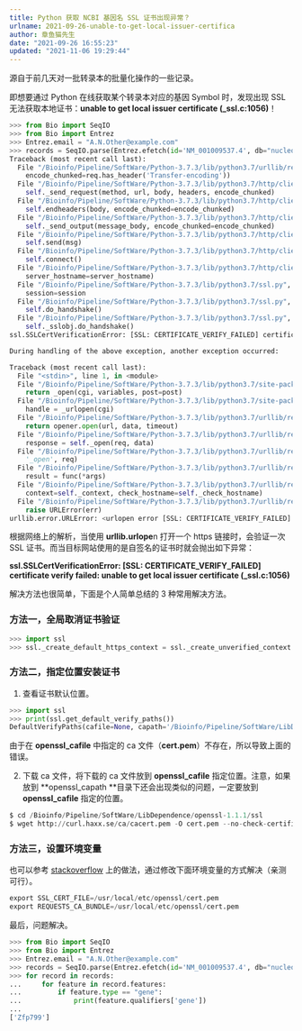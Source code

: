 ```yaml
---
title: Python 获取 NCBI 基因名 SSL 证书出现异常？
urlname: 2021-09-26-unable-to-get-local-issuer-certifica
author: 章鱼猫先生
date: "2021-09-26 16:55:23"
updated: "2021-11-06 19:29:44"
---
```


源自于前几天对一批转录本的批量化操作的一些记录。

即想要通过 Python 在线获取某个转录本对应的基因 Symbol 时，发现出现 SSL 无法获取本地证书：**unable to get local issuer certificate (\_ssl.c:1056)**！

```python
>>> from Bio import SeqIO
>>> from Bio import Entrez
>>> Entrez.email = "A.N.Other@example.com"
>>> records = SeqIO.parse(Entrez.efetch(id='NM_001009537.4', db="nucleotide", rettype="gb", retmode="text"), "gb")
Traceback (most recent call last):
  File "/Bioinfo/Pipeline/SoftWare/Python-3.7.3/lib/python3.7/urllib/request.py", line 1317, in do_open
    encode_chunked=req.has_header('Transfer-encoding'))
  File "/Bioinfo/Pipeline/SoftWare/Python-3.7.3/lib/python3.7/http/client.py", line 1229, in request
    self._send_request(method, url, body, headers, encode_chunked)
  File "/Bioinfo/Pipeline/SoftWare/Python-3.7.3/lib/python3.7/http/client.py", line 1275, in _send_request
    self.endheaders(body, encode_chunked=encode_chunked)
  File "/Bioinfo/Pipeline/SoftWare/Python-3.7.3/lib/python3.7/http/client.py", line 1224, in endheaders
    self._send_output(message_body, encode_chunked=encode_chunked)
  File "/Bioinfo/Pipeline/SoftWare/Python-3.7.3/lib/python3.7/http/client.py", line 1016, in _send_output
    self.send(msg)
  File "/Bioinfo/Pipeline/SoftWare/Python-3.7.3/lib/python3.7/http/client.py", line 956, in send
    self.connect()
  File "/Bioinfo/Pipeline/SoftWare/Python-3.7.3/lib/python3.7/http/client.py", line 1392, in connect
    server_hostname=server_hostname)
  File "/Bioinfo/Pipeline/SoftWare/Python-3.7.3/lib/python3.7/ssl.py", line 412, in wrap_socket
    session=session
  File "/Bioinfo/Pipeline/SoftWare/Python-3.7.3/lib/python3.7/ssl.py", line 853, in _create
    self.do_handshake()
  File "/Bioinfo/Pipeline/SoftWare/Python-3.7.3/lib/python3.7/ssl.py", line 1117, in do_handshake
    self._sslobj.do_handshake()
ssl.SSLCertVerificationError: [SSL: CERTIFICATE_VERIFY_FAILED] certificate verify failed: unable to get local issuer certificate (_ssl.c:1056)

During handling of the above exception, another exception occurred:

Traceback (most recent call last):
  File "<stdin>", line 1, in <module>
  File "/Bioinfo/Pipeline/SoftWare/Python-3.7.3/lib/python3.7/site-packages/Bio/Entrez/__init__.py", line 184, in efetch
    return _open(cgi, variables, post=post)
  File "/Bioinfo/Pipeline/SoftWare/Python-3.7.3/lib/python3.7/site-packages/Bio/Entrez/__init__.py", line 543, in _open
    handle = _urlopen(cgi)
  File "/Bioinfo/Pipeline/SoftWare/Python-3.7.3/lib/python3.7/urllib/request.py", line 222, in urlopen
    return opener.open(url, data, timeout)
  File "/Bioinfo/Pipeline/SoftWare/Python-3.7.3/lib/python3.7/urllib/request.py", line 525, in open
    response = self._open(req, data)
  File "/Bioinfo/Pipeline/SoftWare/Python-3.7.3/lib/python3.7/urllib/request.py", line 543, in _open
    '_open', req)
  File "/Bioinfo/Pipeline/SoftWare/Python-3.7.3/lib/python3.7/urllib/request.py", line 503, in _call_chain
    result = func(*args)
  File "/Bioinfo/Pipeline/SoftWare/Python-3.7.3/lib/python3.7/urllib/request.py", line 1360, in https_open
    context=self._context, check_hostname=self._check_hostname)
  File "/Bioinfo/Pipeline/SoftWare/Python-3.7.3/lib/python3.7/urllib/request.py", line 1319, in do_open
    raise URLError(err)
urllib.error.URLError: <urlopen error [SSL: CERTIFICATE_VERIFY_FAILED] certificate verify failed: unable to get local issuer certificate (_ssl.c:1056)>
```

根据网络上的解析，当使用 **urllib.urlope**n 打开一个 https 链接时，会验证一次 SSL 证书。而当目标网站使用的是自签名的证书时就会抛出如下异常：

**ssl.SSLCertVerificationError: \[SSL: CERTIFICATE_VERIFY_FAILED] certificate verify failed: unable to get local issuer certificate (\_ssl.c:1056)**

解决方法也很简单，下面是个人简单总结的 3 种常用解决方法。

### 方法一，全局取消证书验证

```python
>>> import ssl
>>> ssl._create_default_https_context = ssl._create_unverified_context
```

### 方法二，指定位置安装证书

1.  查看证书默认位置。

```python
>>> import ssl
>>> print(ssl.get_default_verify_paths())
DefaultVerifyPaths(cafile=None, capath='/Bioinfo/Pipeline/SoftWare/LibDependence/openssl-1.1.1/ssl/certs', openssl_cafile_env='SSL_CERT_FILE', openssl_cafile='/Bioinfo/Pipeline/SoftWare/LibDependence/openssl-1.1.1/ssl/cert.pem', openssl_capath_env='SSL_CERT_DIR', openssl_capath='/Bioinfo/Pipeline/SoftWare/LibDependence/openssl-1.1.1/ssl/certs')
```

由于在 **openssl_cafile** 中指定的 ca 文件（**cert.pem**）不存在，所以导致上面的错误。

2.  下载 ca 文件，将下载的 ca 文件放到 **openssl_cafile** 指定位置。注意，如果放到 \*\*openssl_capath \*\*目录下还会出现类似的问题，一定要放到 **openssl_cafile** 指定的位置。

```python
$ cd /Bioinfo/Pipeline/SoftWare/LibDependence/openssl-1.1.1/ssl
$ wget http://curl.haxx.se/ca/cacert.pem -O cert.pem --no-check-certificate
```

### 方法三，设置环境变量

也可以参考 [stackoverflow](https://stackoverflow.com/questions/55736855/how-to-change-the-cafile-argument-in-the-ssl-module-in-python3) 上的做法，通过修改下面环境变量的方式解决（亲测可行）。

```python
export SSL_CERT_FILE=/usr/local/etc/openssl/cert.pem
export REQUESTS_CA_BUNDLE=/usr/local/etc/openssl/cert.pem
```

最后，问题解决。

```python
>>> from Bio import SeqIO
>>> from Bio import Entrez
>>> Entrez.email = "A.N.Other@example.com"
>>> records = SeqIO.parse(Entrez.efetch(id='NM_001009537.4', db="nucleotide", rettype="gb", retmode="text"), "gb")
>>> for record in records:
...     for feature in record.features:
...         if feature.type == "gene":
...             print(feature.qualifiers['gene'])
...
['Zfp799']
```
